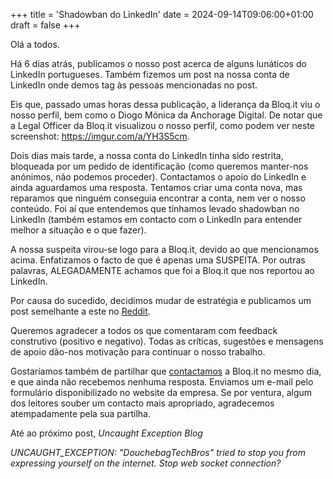 +++
title = 'Shadowban do LinkedIn'
date = 2024-09-14T09:06:00+01:00
draft = false
+++

Olá a todos.

Há 6 dias atrás, publicamos o nosso post acerca de alguns lunáticos do LinkedIn portugueses. Também fizemos um post na nossa conta de LinkedIn onde demos tag às pessoas mencionadas no post.

Eis que, passado umas horas dessa publicação, a liderança da Bloq.it viu o nosso perfil, bem como o Diogo Mónica da Anchorage Digital. De notar que a Legal Officer da Bloq.it visualizou o nosso perfil, como podem ver neste screenshot: https://imgur.com/a/YH3S5cm.

Dois dias mais tarde, a nossa conta do LinkedIn tinha sido restrita, bloqueada por um pedido de identificação (como queremos manter-nos anónimos, não podemos proceder). Contactamos o apoio do LinkedIn e ainda aguardamos uma resposta. Tentamos criar uma conta nova, mas reparamos que ninguém conseguia encontrar a conta, nem ver o nosso conteúdo. Foi aí que entendemos que tínhamos levado shadowban no LinkedIn (também estamos em contacto com o LinkedIn para entender melhor a situação e o que fazer).

A nossa suspeita virou-se logo para a Bloq.it, devido ao que mencionamos acima. Enfatizamos o facto de que é apenas uma SUSPEITA. Por outras palavras, ALEGADAMENTE achamos que foi a Bloq.it que nos reportou ao LinkedIn.

Por causa do sucedido, decidimos mudar de estratégia e publicamos um post semelhante a este no [Reddit](https://www.reddit.com/r/portugal/comments/1fds9co/suspeitamos_que_a_bloqit_bloqueou_o_nosso_blog/).

Queremos agradecer a todos os que comentaram com feedback construtivo (positivo e negativo). Todas as críticas, sugestões e mensagens de apoio dão-nos motivação para continuar o nosso trabalho.

Gostaríamos também de partilhar que [contactamos](https://imgur.com/a/9zYotP9) a Bloq.it no mesmo dia, e que ainda não recebemos nenhuma resposta. Enviamos um e-mail pelo formulário disponibilizado no website da empresa. Se por ventura, algum dos leitores souber um contacto mais apropriado, agradecemos atempadamente pela sua partilha.

Até ao próximo post,
_Uncaught Exception Blog_

_UNCAUGHT_EXCEPTION: "DouchebagTechBros" tried to stop you from expressing yourself on the internet. Stop web socket connection?_